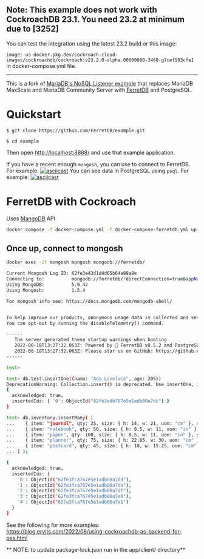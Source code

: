 ## Note: This example does not work with CockroachDB 23.1. You need 23.2 at minimum due to [3252]

You can test the integration using the latest 23.2 build or this image:

`image: us-docker.pkg.dev/cockroach-cloud-images/cockroachdb/cockroach:v23.2.0-alpha.00000000-3468-g7cef593cfe1` in docker-compose.yml file.

---

This is a fork of [MariaDB's NoSQL Listener example](https://github.com/mariadb-corporation/dev-example-nosql-listener)
that replaces MariaDB MaxScale and MariaDB Community Server with
[FerretDB](https://github.com/FerretDB/FerretDB) and PostgreSQL.

# Quickstart

```
$ git clone https://github.com/FerretDB/example.git

$ cd example
```

Then open [http://localhost:8888/](http://localhost:8888/) and use that example application.

If you have a recent enough `mongosh`, you can use to connect to FerretDB. For example:
[![asciicast](https://asciinema.org/a/BhBD85JpeLPHrSdyL1jzNFkFq.svg)](https://asciinema.org/a/BhBD85JpeLPHrSdyL1jzNFkFq)
You can see data in PostgreSQL using `psql`. For example:
[![asciicast](https://asciinema.org/a/RgCtFAxvkkp26YRBO6FPSpEUJ.svg)](https://asciinema.org/a/RgCtFAxvkkp26YRBO6FPSpEUJ)


# FerretDB with Cockroach

Uses [MangoDB](https://github.com/MangoDB-io/MangoDB) API

```bash
docker compose -f docker-compose.yml -f docker-compose-ferretdb.yml up -d --build
```

## Once up, connect to mongosh

```bash
docker exec -it mongosh mongosh mongodb://ferretdb/
```

```bash
Current Mongosh Log ID: 62fe3e43d1d4d65b64a89a8e
Connecting to:          mongodb://ferretdb/?directConnection=true&appName=mongosh+1.5.4
Using MongoDB:          5.0.42
Using Mongosh:          1.5.4

For mongosh info see: https://docs.mongodb.com/mongodb-shell/


To help improve our products, anonymous usage data is collected and sent to MongoDB periodically (https://www.mongodb.com/legal/privacy-policy).
You can opt-out by running the disableTelemetry() command.

------
   The server generated these startup warnings when booting
   2022-08-18T13:27:32.063Z: Powered by 🥭 FerretDB v0.5.2 and PostgreSQL 13.0.0.
   2022-08-18T13:27:32.063Z: Please star us on GitHub: https://github.com/FerretDB/FerretDB
------

test>
```

```bash
test> db.test.insertOne({name: "Ada Lovelace", age: 205})
DeprecationWarning: Collection.insert() is deprecated. Use insertOne, insertMany, or bulkWrite.
{
  acknowledged: true,
  insertedIds: { '0': ObjectId("62fe3e9b767e5e1adb00a7dc") }
}
```


```bash
test> db.inventory.insertMany( [
...    { item: "journal", qty: 25, size: { h: 14, w: 21, uom: "cm" }, status: "A" },
...    { item: "notebook", qty: 50, size: { h: 8.5, w: 11, uom: "in" }, status: "P" },
...    { item: "paper", qty: 100, size: { h: 8.5, w: 11, uom: "in" }, status: "D" },
...    { item: "planner", qty: 75, size: { h: 22.85, w: 30, uom: "cm" }, status: "D" },
...    { item: "postcard", qty: 45, size: { h: 10, w: 15.25, uom: "cm" }, status: "A" },
... ] );
```

```bash
{
  acknowledged: true,
  insertedIds: {
    '0': ObjectId("62fe3fca767e5e1adb00a7dd"),
    '1': ObjectId("62fe3fca767e5e1adb00a7de"),
    '2': ObjectId("62fe3fca767e5e1adb00a7df"),
    '3': ObjectId("62fe3fca767e5e1adb00a7e0"),
    '4': ObjectId("62fe3fca767e5e1adb00a7e1")
  }
}
```

See the following for more examples: https://blog.ervits.com/2022/08/using-cockroachdb-as-backend-for-oss.html


** NOTE: to update package-lock.json run  in the app/client/ directory**
